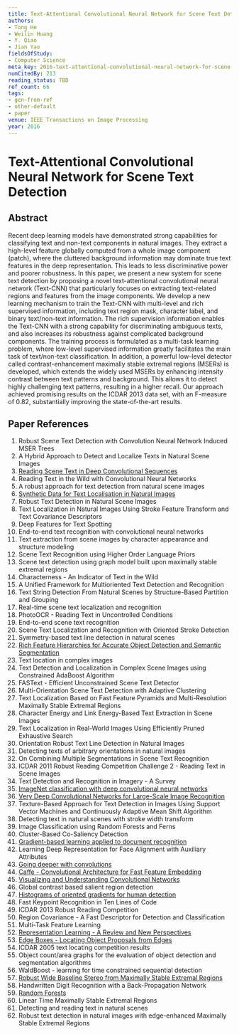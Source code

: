 ```yaml
---
title: Text-Attentional Convolutional Neural Network for Scene Text Detection
authors:
- Tong He
- Weilin Huang
- Y. Qiao
- Jian Yao
fieldsOfStudy:
- Computer Science
meta_key: 2016-text-attentional-convolutional-neural-network-for-scene-text-detection
numCitedBy: 213
reading_status: TBD
ref_count: 66
tags:
- gen-from-ref
- other-default
- paper
venue: IEEE Transactions on Image Processing
year: 2016
---
```


# Text-Attentional Convolutional Neural Network for Scene Text Detection

## Abstract

Recent deep learning models have demonstrated strong capabilities for classifying text and non-text components in natural images. They extract a high-level feature globally computed from a whole image component (patch), where the cluttered background information may dominate true text features in the deep representation. This leads to less discriminative power and poorer robustness. In this paper, we present a new system for scene text detection by proposing a novel text-attentional convolutional neural network (Text-CNN) that particularly focuses on extracting text-related regions and features from the image components. We develop a new learning mechanism to train the Text-CNN with multi-level and rich supervised information, including text region mask, character label, and binary text/non-text information. The rich supervision information enables the Text-CNN with a strong capability for discriminating ambiguous texts, and also increases its robustness against complicated background components. The training process is formulated as a multi-task learning problem, where low-level supervised information greatly facilitates the main task of text/non-text classification. In addition, a powerful low-level detector called contrast-enhancement maximally stable extremal regions (MSERs) is developed, which extends the widely used MSERs by enhancing intensity contrast between text patterns and background. This allows it to detect highly challenging text patterns, resulting in a higher recall. Our approach achieved promising results on the ICDAR 2013 data set, with an F-measure of 0.82, substantially improving the state-of-the-art results.

## Paper References

1. Robust Scene Text Detection with Convolution Neural Network Induced MSER Trees
2. A Hybrid Approach to Detect and Localize Texts in Natural Scene Images
3. [Reading Scene Text in Deep Convolutional Sequences](2016-reading-scene-text-in-deep-convolutional-sequences)
4. Reading Text in the Wild with Convolutional Neural Networks
5. A robust approach for text detection from natural scene images
6. [Synthetic Data for Text Localisation in Natural Images](2016-synthetic-data-for-text-localisation-in-natural-images)
7. Robust Text Detection in Natural Scene Images
8. Text Localization in Natural Images Using Stroke Feature Transform and Text Covariance Descriptors
9. Deep Features for Text Spotting
10. End-to-end text recognition with convolutional neural networks
11. Text extraction from scene images by character appearance and structure modeling
12. Scene Text Recognition using Higher Order Language Priors
13. Scene text detection using graph model built upon maximally stable extremal regions
14. Characterness - An Indicator of Text in the Wild
15. A Unified Framework for Multioriented Text Detection and Recognition
16. Text String Detection From Natural Scenes by Structure-Based Partition and Grouping
17. Real-time scene text localization and recognition
18. PhotoOCR - Reading Text in Uncontrolled Conditions
19. End-to-end scene text recognition
20. Scene Text Localization and Recognition with Oriented Stroke Detection
21. Symmetry-based text line detection in natural scenes
22. [Rich Feature Hierarchies for Accurate Object Detection and Semantic Segmentation](2014-rich-feature-hierarchies-for-accurate-object-detection-and-semantic-segmentation)
23. Text location in complex images
24. Text Detection and Localization in Complex Scene Images using Constrained AdaBoost Algorithm
25. FASText - Efficient Unconstrained Scene Text Detector
26. Multi-Orientation Scene Text Detection with Adaptive Clustering
27. Text Localization Based on Fast Feature Pyramids and Multi-Resolution Maximally Stable Extremal Regions
28. Character Energy and Link Energy-Based Text Extraction in Scene Images
29. Text Localization in Real-World Images Using Efficiently Pruned Exhaustive Search
30. Orientation Robust Text Line Detection in Natural Images
31. Detecting texts of arbitrary orientations in natural images
32. On Combining Multiple Segmentations in Scene Text Recognition
33. ICDAR 2011 Robust Reading Competition Challenge 2 - Reading Text in Scene Images
34. Text Detection and Recognition in Imagery - A Survey
35. [ImageNet classification with deep convolutional neural networks](2012-imagenet-classification-with-deep-convolutional-neural-networks)
36. [Very Deep Convolutional Networks for Large-Scale Image Recognition](2015-very-deep-convolutional-networks-for-large-scale-image-recognition)
37. Texture-Based Approach for Text Detection in Images Using Support Vector Machines and Continuously Adaptive Mean Shift Algorithm
38. Detecting text in natural scenes with stroke width transform
39. Image Classification using Random Forests and Ferns
40. Cluster-Based Co-Saliency Detection
41. [Gradient-based learning applied to document recognition](1998-gradient-based-learning-applied-to-document-recognition)
42. Learning Deep Representation for Face Alignment with Auxiliary Attributes
43. [Going deeper with convolutions](2015-going-deeper-with-convolutions)
44. [Caffe - Convolutional Architecture for Fast Feature Embedding](2014-caffe-convolutional-architecture-for-fast-feature-embedding)
45. [Visualizing and Understanding Convolutional Networks](2014-visualizing-and-understanding-convolutional-networks)
46. Global contrast based salient region detection
47. [Histograms of oriented gradients for human detection](2005-histograms-of-oriented-gradients-for-human-detection)
48. Fast Keypoint Recognition in Ten Lines of Code
49. ICDAR 2013 Robust Reading Competition
50. Region Covariance - A Fast Descriptor for Detection and Classification
51. Multi-Task Feature Learning
52. [Representation Learning - A Review and New Perspectives](2013-representation-learning-a-review-and-new-perspectives)
53. [Edge Boxes - Locating Object Proposals from Edges](2014-edge-boxes-locating-object-proposals-from-edges)
54. ICDAR 2005 text locating competition results
55. Object count/area graphs for the evaluation of object detection and segmentation algorithms
56. WaldBoost - learning for time constrained sequential detection
57. [Robust Wide Baseline Stereo from Maximally Stable Extremal Regions](2002-robust-wide-baseline-stereo-from-maximally-stable-extremal-regions)
58. Handwritten Digit Recognition with a Back-Propagation Network
59. [Random Forests](2004-random-forests)
60. Linear Time Maximally Stable Extremal Regions
61. Detecting and reading text in natural scenes
62. Robust text detection in natural images with edge-enhanced Maximally Stable Extremal Regions
